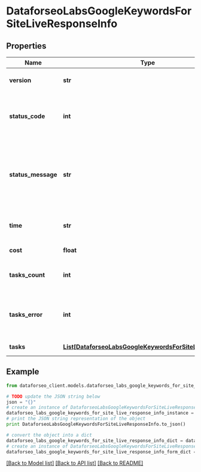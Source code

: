 # DataforseoLabsGoogleKeywordsForSiteLiveResponseInfo


## Properties

Name | Type | Description | Notes
------------ | ------------- | ------------- | -------------
**version** | **str** | the current version of the API | [optional] 
**status_code** | **int** | general status code you can find the full list of the response codes here | [optional] 
**status_message** | **str** | general informational message you can find the full list of general informational messages here | [optional] 
**time** | **str** | total execution time, seconds | [optional] 
**cost** | **float** | total tasks cost, USD | [optional] 
**tasks_count** | **int** | the number of tasks in the tasks array | [optional] 
**tasks_error** | **int** | the number of tasks in the tasks array returned with an error | [optional] 
**tasks** | [**List[DataforseoLabsGoogleKeywordsForSiteLiveTaskInfo]**](DataforseoLabsGoogleKeywordsForSiteLiveTaskInfo.md) | array of tasks | [optional] 

## Example

```python
from dataforseo_client.models.dataforseo_labs_google_keywords_for_site_live_response_info import DataforseoLabsGoogleKeywordsForSiteLiveResponseInfo

# TODO update the JSON string below
json = "{}"
# create an instance of DataforseoLabsGoogleKeywordsForSiteLiveResponseInfo from a JSON string
dataforseo_labs_google_keywords_for_site_live_response_info_instance = DataforseoLabsGoogleKeywordsForSiteLiveResponseInfo.from_json(json)
# print the JSON string representation of the object
print DataforseoLabsGoogleKeywordsForSiteLiveResponseInfo.to_json()

# convert the object into a dict
dataforseo_labs_google_keywords_for_site_live_response_info_dict = dataforseo_labs_google_keywords_for_site_live_response_info_instance.to_dict()
# create an instance of DataforseoLabsGoogleKeywordsForSiteLiveResponseInfo from a dict
dataforseo_labs_google_keywords_for_site_live_response_info_form_dict = dataforseo_labs_google_keywords_for_site_live_response_info.from_dict(dataforseo_labs_google_keywords_for_site_live_response_info_dict)
```
[[Back to Model list]](../README.md#documentation-for-models) [[Back to API list]](../README.md#documentation-for-api-endpoints) [[Back to README]](../README.md)


